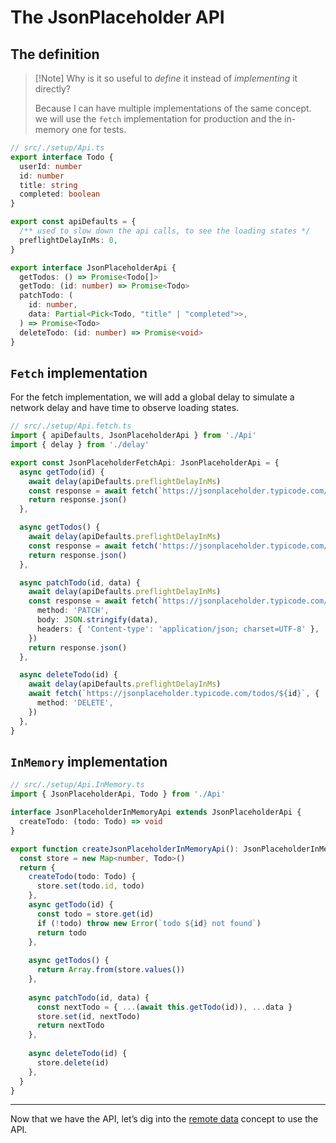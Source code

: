 # The JsonPlaceholder API

## The definition

> [!Note] Why is it so useful to _define_ it instead of _implementing_ it directly?
>
> Because I can have multiple implementations of the same concept. we will use the `fetch` implementation for production and the in-memory one for tests.

```ts
// src/./setup/Api.ts
export interface Todo {
  userId: number
  id: number
  title: string
  completed: boolean
}

export const apiDefaults = {
  /** used to slow down the api calls, to see the loading states */
  preflightDelayInMs: 0,
}

export interface JsonPlaceholderApi {
  getTodos: () => Promise<Todo[]>
  getTodo: (id: number) => Promise<Todo>
  patchTodo: (
    id: number,
    data: Partial<Pick<Todo, "title" | "completed">>,
  ) => Promise<Todo>
  deleteTodo: (id: number) => Promise<void>
}
```


## `Fetch` implementation

For the fetch implementation, we will add a global delay to simulate a network delay and have time to observe loading states.
```ts
// src/./setup/Api.fetch.ts
import { apiDefaults, JsonPlaceholderApi } from './Api'
import { delay } from './delay'

export const JsonPlaceholderFetchApi: JsonPlaceholderApi = {
  async getTodo(id) {
    await delay(apiDefaults.preflightDelayInMs)
    const response = await fetch(`https://jsonplaceholder.typicode.com/todos/${id}`)
    return response.json()
  },

  async getTodos() {
    await delay(apiDefaults.preflightDelayInMs)
    const response = await fetch('https://jsonplaceholder.typicode.com/todos')
    return response.json()
  },

  async patchTodo(id, data) {
    await delay(apiDefaults.preflightDelayInMs)
    const response = await fetch(`https://jsonplaceholder.typicode.com/todos/${id}`, {
      method: 'PATCH',
      body: JSON.stringify(data),
      headers: { 'Content-type': 'application/json; charset=UTF-8' },
    })
    return response.json()
  },

  async deleteTodo(id) {
    await delay(apiDefaults.preflightDelayInMs)
    await fetch(`https://jsonplaceholder.typicode.com/todos/${id}`, {
      method: 'DELETE',
    })
  },
}
```

## `InMemory` implementation

```ts
// src/./setup/Api.InMemory.ts
import { JsonPlaceholderApi, Todo } from './Api'

interface JsonPlaceholderInMemoryApi extends JsonPlaceholderApi {
  createTodo: (todo: Todo) => void
}

export function createJsonPlaceholderInMemoryApi(): JsonPlaceholderInMemoryApi {
  const store = new Map<number, Todo>()
  return {
    createTodo(todo: Todo) {
      store.set(todo.id, todo)
    },
    async getTodo(id) {
      const todo = store.get(id)
      if (!todo) throw new Error(`todo ${id} not found`)
      return todo
    },
  
    async getTodos() {
      return Array.from(store.values())
    },
  
    async patchTodo(id, data) {
      const nextTodo = { ...(await this.getTodo(id)), ...data }
      store.set(id, nextTodo)
      return nextTodo
    },
  
    async deleteTodo(id) {
      store.delete(id)
    },
  }
}
```

---

Now that we have the API, let’s dig into the [remote data](./2-remote-data.md) concept to use the API.

